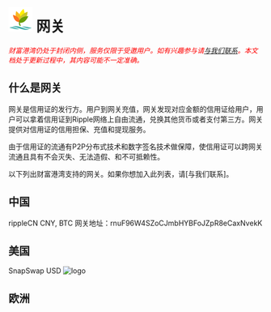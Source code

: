 ![logo](assets/img/logo48.png) 网关
==========

<span style="font-size:10pt; font-style:italic; color: red">财富港湾仍处于封闭内侧，服务仅限于受邀用户。如有兴趣参与请[与我们联系](contact.cn.md)。本文档处于更新过程中，其内容可能不一定准确。</span>

什么是网关
----------

网关是信用证的发行方。用户到网关充值，网关发现对应金额的信用证给用户，用户可以拿着信用证到Ripple网络上自由流通，兑换其他货币或者支付第三方。网关提供对信用证的信用担保、充值和提现服务。

由于信用证的流通有P2P分布式技术和数字签名技术做保障，使信用证可以跨网关流通且具有不会灭失、无法造假、和不可抵赖性。

以下列出财富港湾支持的网关。如果你想加入此列表，请[与我们联系]。


中国
---------

rippleCN
CNY, BTC
网关地址：rnuF96W4SZoCJmbHYBFoJZpR8eCaxNvekK


美国
---------

SnapSwap
USD
![logo](https://www.snapswap.us/images/34a41fab.snapswapLogo.png)

欧洲
---------

